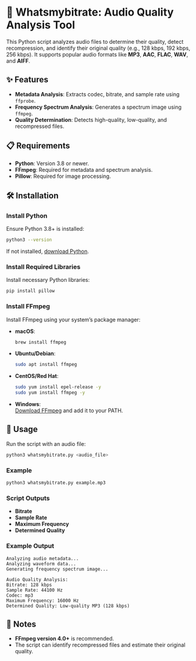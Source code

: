 
# 🎵 Whatsmybitrate: Audio Quality Analysis Tool

This Python script analyzes audio files to determine their quality, detect recompression, and identify their original quality (e.g., 128 kbps, 192 kbps, 256 kbps). It supports popular audio formats like **MP3**, **AAC**, **FLAC**, **WAV**, and **AIFF**.

## ✨ Features

- **Metadata Analysis**: Extracts codec, bitrate, and sample rate using `ffprobe`.
- **Frequency Spectrum Analysis**: Generates a spectrum image using `ffmpeg`.
- **Quality Determination**: Detects high-quality, low-quality, and recompressed files.

## 📋 Requirements

- **Python**: Version 3.8 or newer.
- **FFmpeg**: Required for metadata and spectrum analysis.
- **Pillow**: Required for image processing.

## 🛠 Installation

### Install Python
Ensure Python 3.8+ is installed:
```bash
python3 --version
```
If not installed, [download Python](https://www.python.org/downloads/).

### Install Required Libraries
Install necessary Python libraries:
```bash
pip install pillow
```

### Install FFmpeg
Install FFmpeg using your system’s package manager:
- **macOS**:
  ```bash
  brew install ffmpeg
  ```
- **Ubuntu/Debian**:
  ```bash
  sudo apt install ffmpeg
  ```
- **CentOS/Red Hat**:
  ```bash
  sudo yum install epel-release -y
  sudo yum install ffmpeg -y
  ```
- **Windows**:  
  [Download FFmpeg](https://ffmpeg.org/download.html) and add it to your PATH.

## 🚀 Usage

Run the script with an audio file:
```bash
python3 whatsmybitrate.py <audio_file>
```

### Example
```bash
python3 whatsmybitrate.py example.mp3
```

### Script Outputs
- **Bitrate**
- **Sample Rate**
- **Maximum Frequency**
- **Determined Quality**

### Example Output
```plaintext
Analyzing audio metadata...
Analyzing waveform data...
Generating frequency spectrum image...

Audio Quality Analysis:
Bitrate: 128 kbps
Sample Rate: 44100 Hz
Codec: mp3
Maximum Frequency: 16000 Hz
Determined Quality: Low-quality MP3 (128 kbps)
```

## 📝 Notes

- **FFmpeg version 4.0+** is recommended.
- The script can identify recompressed files and estimate their original quality.
